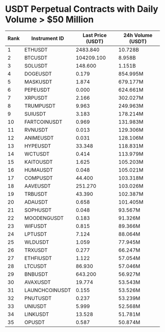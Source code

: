# USDT Perpetual Contracts with Daily Volume > $50 Million

| Rank | Instrument ID | Last Price (USDT) | 24h Volume (USDT) |
|------|---------------|-------------------|-------------------|
| 1 | ETHUSDT | 2483.840 | 10.728B |
| 2 | BTCUSDT | 104209.100 | 8.958B |
| 3 | SOLUSDT | 148.600 | 1.151B |
| 4 | DOGEUSDT | 0.179 | 854.995M |
| 5 | MASKUSDT | 1.874 | 679.177M |
| 6 | PEPEUSDT | 0.000 | 624.661M |
| 7 | XRPUSDT | 2.166 | 302.027M |
| 8 | TRUMPUSDT | 9.963 | 249.963M |
| 9 | SUIUSDT | 3.183 | 178.214M |
| 10 | FARTCOINUSDT | 0.969 | 131.983M |
| 11 | RVNUSDT | 0.013 | 129.306M |
| 12 | ANIMEUSDT | 0.031 | 128.106M |
| 13 | HYPEUSDT | 33.348 | 118.831M |
| 14 | WCTUSDT | 0.414 | 113.979M |
| 15 | KAITOUSDT | 1.625 | 105.203M |
| 16 | HUMAUSDT | 0.048 | 105.021M |
| 17 | COMPUSDT | 44.400 | 103.318M |
| 18 | AAVEUSDT | 251.270 | 103.026M |
| 19 | TRBUSDT | 43.390 | 102.387M |
| 20 | ADAUSDT | 0.658 | 101.405M |
| 21 | SOPHUSDT | 0.048 | 93.567M |
| 22 | MOODENGUSDT | 0.183 | 91.326M |
| 23 | WIFUSDT | 0.815 | 89.366M |
| 24 | LPTUSDT | 7.124 | 88.064M |
| 25 | WLDUSDT | 1.059 | 77.945M |
| 26 | TRXUSDT | 0.277 | 66.247M |
| 27 | ETHFIUSDT | 1.122 | 57.054M |
| 28 | LTCUSDT | 86.930 | 57.046M |
| 29 | BNBUSDT | 643.200 | 56.927M |
| 30 | AVAXUSDT | 19.774 | 53.543M |
| 31 | LAUNCHCOINUSDT | 0.155 | 53.526M |
| 32 | PNUTUSDT | 0.237 | 53.239M |
| 33 | UNIUSDT | 5.999 | 52.568M |
| 34 | LINKUSDT | 13.528 | 51.781M |
| 35 | OPUSDT | 0.587 | 50.874M |
